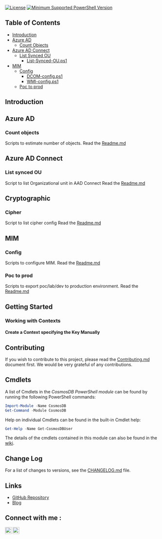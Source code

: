 [![License](https://img.shields.io/badge/License-MIT-blue.svg)]()
[![Minimum Supported PowerShell Version](https://img.shields.io/badge/PS-5.1-blue.svg)]()

## Table of Contents
- [Introduction](#introduction)
- [Azure AD](#Azure-AD)
  - [Count Objects](#Count-Objects)
- [Azure AD Connect](#Azure-AD-Connect)
  - [List Synced OU](#List-Synced-OU)
    - [List-Synced-OU.ps1](https://github.com/IdSec-Inc/Public/blob/master/Azure%20AD%20Connect/List%20Synced%20OU/List-Synced-OU.ps1)
- [MIM](#MIM)
  - [Config](#config)
    - [DCOM-config.ps1](https://github.com/IdSec-Inc/Public/blob/master/MIM/Config/DCOM-config.ps1)
    - [WMI-config.ps1](https://github.com/IdSec-Inc/Public/blob/master/MIM/Config/WMI-config.ps1)
  - [Poc to prod](#poc-to-prod)
## Introduction

## Azure AD
### Count objects
Scripts to estimate number of objects.
Read the [Readme.md](https://github.com/IdSec-Inc/Public/blob/master/Azure%20AD/Count%20Objects/README.md)

## Azure AD Connect
### List synced OU
Script to list Organizational unit in AAD Connect
Read the [Readme.md](https://github.com/IdSec-Inc/Public/blob/master/Azure%20AD%20Connect/README.md)
## Cryptographic
### Cipher
Script to list cipher config
Read the [Readme.md](https://github.com/IdSec-Inc/Public/blob/master/Cryptographic/Cipher/README.md)
## MIM
### Config
Scripts to configure MIM.
Read the [Readme.md](https://github.com/IdSec-Inc/Public/blob/master/MIM/Config/README.md)

### Poc to prod
Scripts to export poc/lab/dev to production environment.
Read the [Readme.md](https://github.com/IdSec-Inc/Public/blob/master/MIM/Poc%20to%20Prod/README.md)




## Getting Started
### Working with Contexts

#### Create a Context specifying the Key Manually

## Contributing

If you wish to contribute to this project, please read the [Contributing.md](/.github/CONTRIBUTING.md)
document first. We would be very grateful of any contributions.

## Cmdlets

A list of Cmdlets in the _CosmosDB PowerShell module_ can be found by running the
following PowerShell commands:

```PowerShell
Import-Module -Name CosmosDB
Get-Command -Module CosmosDB
```

Help on individual Cmdlets can be found in the built-in Cmdlet help:

```PowerShell
Get-Help -Name Get-CosmosDBUser
```

The details of the cmdlets contained in this module can also be
found in the [wiki](https://github.com/PlagueHO/CosmosDB/wiki).

## Change Log

For a list of changes to versions, see the [CHANGELOG.md](CHANGELOG.md) file.

## Links

- [GitHub Repository](https://github.com/PlagueHO/CosmosDB/)
- [Blog](https://dscottraynsford.wordpress.com/)

## Connect with me :
[<img align="left" alt="codeSTACKr | Twitter" width="22px" src="https://cdn.jsdelivr.net/npm/simple-icons@v3/icons/twitter.svg" />][twitter]
[<img align="left" alt="codeSTACKr | LinkedIn" width="22px" src="https://cdn.jsdelivr.net/npm/simple-icons@v3/icons/linkedin.svg" />][linkedin]
<br />
<!-- This section you create this variables that are used above -->
[twitter]: https://twitter.com/IdSec_inc
[linkedin]: https://www.linkedin.com/in/idsec-inc-1881b21a9/